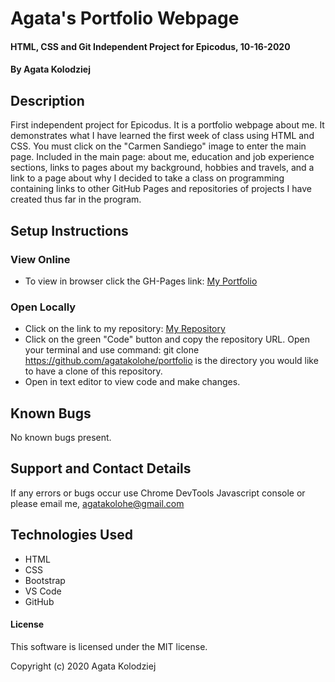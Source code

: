 # Agata's Portfolio Webpage

#### HTML, CSS and Git Independent Project for Epicodus, 10-16-2020

#### By Agata Kolodziej

## Description

First independent project for Epicodus. It is a portfolio webpage about me. It demonstrates what I have learned the first week of class using HTML and CSS. You must click on the "Carmen Sandiego" image to enter the main page. Included in the main page: about me, education and job experience sections, links to pages about my background, hobbies and travels, and a link to a page about why I decided to take a class on programming containing links to other GitHub Pages and repositories of projects I have created thus far in the program.

## Setup Instructions

### View Online
* To view in browser click the GH-Pages link: [My Portfolio](https://agatakolohe.github.io/portfolio/)

### Open Locally

* Click on the link to my repository: [My Repository](https://github.com/agatakolohe/portfolio)
* Click on the green "Code" button and copy the repository URL. Open your terminal and use command: git clone https://github.com/agatakolohe/portfolio is the directory you would like to have a clone of this repository.
* Open in text editor to view code and make changes.

## Known Bugs

No known bugs present.

## Support and Contact Details

If any errors or bugs occur use Chrome DevTools Javascript console or please email me, <agatakolohe@gmail.com>

## Technologies Used

* HTML
* CSS
* Bootstrap
* VS Code
* GitHub

#### License

This software is licensed under the MIT license.

Copyright (c) 2020 Agata Kolodziej
